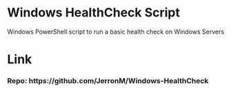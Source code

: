 # Windows HealthCheck Script
Windows PowerShell script to run a basic health check on Windows Servers


# Link
<h3> Repo: https://github.com/JerronM/Windows-HealthCheck </h3>